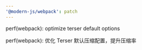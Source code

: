 ```yaml
---
'@modern-js/webpack': patch
---
```


perf(webpack): optimize terser default options

perf(webpack): 优化 Terser 默认压缩配置，提升压缩率

